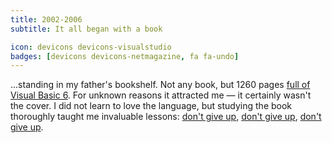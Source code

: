 ```yaml
---
title: 2002-2006
subtitle: It all began with a book

icon: devicons devicons-visualstudio
badges: [devicons devicons-netmagazine, fa fa-undo]
---
```


...standing in my father's bookshelf. Not any book, but 1260 pages [full of Visual Basic 6][vb6kompendium]. For unknown reasons it attracted me — it certainly wasn't the cover.
I did not learn to love the language, but studying the book thoroughly taught me invaluable lessons: [don't give up][equals], [don't give up][syntaxerror], [don't give up][trigonometry].

<!-- TODO write about programs you created -->
<!-- TODO write about .net -->
<!-- TODO write about self-teaching, undoing, discipline -->

[vb6kompendium]: https://www.google.com/search?q=Visual+Basic+6+Kompendium&tbm=isch
[equals]: https://www.google.com/#q=why+on+earth+does+visual+basic+use+the+same+sign+for+checking+equality+and+assigning+values
[syntaxerror]: https://www.google.com/#q=what+is+a+syntax+error
[trigonometry]: https://www.google.com/#q=i+am+only+13+years+old.+i+want+to+understand+trigonometry
